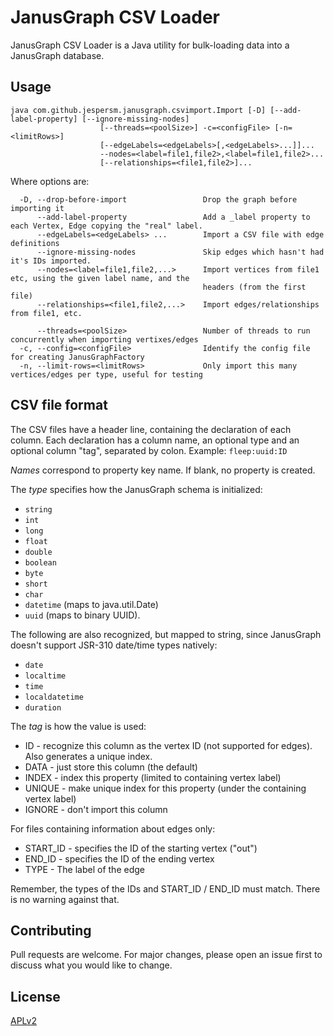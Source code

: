 # JanusGraph CSV Loader

JanusGraph CSV Loader is a Java utility for bulk-loading data into a JanusGraph database.

## Usage

```
java com.github.jespersm.janusgraph.csvimport.Import [-D] [--add-label-property] [--ignore-missing-nodes]
                    [--threads=<poolSize>] -c=<configFile> [-n=<limitRows>]
                    [--edgeLabels=<edgeLabels>[,<edgeLabels>...]]...
                    --nodes=<label=file1,file2>,<label=file1,file2>...
                    [--relationships=<file1,file2>]...
```
Where options are:
```
  -D, --drop-before-import                 Drop the graph before importing it
      --add-label-property                 Add a _label property to each Vertex, Edge copying the "real" label.
      --edgeLabels=<edgeLabels> ...        Import a CSV file with edge definitions
      --ignore-missing-nodes               Skip edges which hasn't had it's IDs imported.
      --nodes=<label=file1,file2,...>      Import vertices from file1 etc, using the given label name, and the
                                           headers (from the first file)
      --relationships=<file1,file2,...>    Import edges/relationships from file1, etc.

      --threads=<poolSize>                 Number of threads to run concurrently when importing vertixes/edges
  -c, --config=<configFile>                Identify the config file for creating JanusGraphFactory
  -n, --limit-rows=<limitRows>             Only import this many vertices/edges per type, useful for testing

```

## CSV file format
The CSV files have a header line, containing the declaration of each column. Each declaration has a column name, an optional type and an optional column "tag", separated by colon. Example: `fleep:uuid:ID`

_Names_ correspond to property key name. If blank, no property is created.

The _type_ specifies how the JanusGraph schema is initialized: 
* `string`
* `int`
* `long`
* `float`
* `double`
* `boolean`
* `byte`
* `short`
* `char`
* `datetime` (maps to java.util.Date)
* `uuid` (maps to binary UUID).

The following are also recognized, but mapped to string, since JanusGraph doesn't support JSR-310 date/time types natively:
* `date`
* `localtime`
* `time`
* `localdatetime`
* `duration`

The _tag_ is how the value is used:
* ID - recognize this column as the vertex ID (not supported for edges). Also generates a unique index.
* DATA - just store this column (the default)
* INDEX - index this property (limited to containing vertex label)
* UNIQUE - make unique index for this property (under the containing vertex label)
* IGNORE - don't import this column

For files containing information about edges only:
* START_ID - specifies the ID of the starting vertex ("out")
* END_ID - specifies the ID of the ending vertex
* TYPE - The label of the edge

Remember, the types of the IDs and START_ID / END_ID must match. There is no warning against that.

## Contributing
Pull requests are welcome. For major changes, please open an issue first to discuss what you would like to change.

## License
[APLv2](https://www.apache.org/licenses/LICENSE-2.0)
